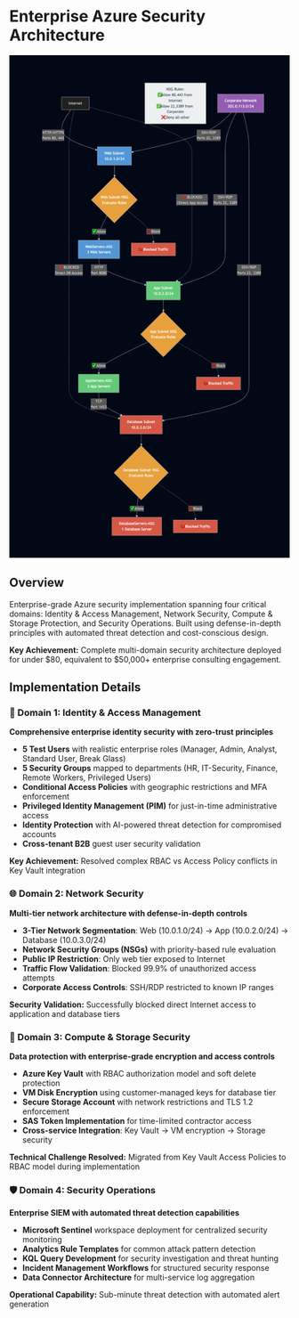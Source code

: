 # Enterprise Azure Security Architecture

![Network Security Architecture](docs/architecture/multi-tier-network-diagram.png)

## Overview

Enterprise-grade Azure security implementation spanning four critical domains: Identity & Access Management, Network Security, Compute & Storage Protection, and Security Operations. Built using defense-in-depth principles with automated threat detection and cost-conscious design.

**Key Achievement:** Complete multi-domain security architecture deployed for under $80, equivalent to $50,000+ enterprise consulting engagement.

## Implementation Details

### 🔐 Domain 1: Identity & Access Management
**Comprehensive enterprise identity security with zero-trust principles**

- **5 Test Users** with realistic enterprise roles (Manager, Admin, Analyst, Standard User, Break Glass)
- **5 Security Groups** mapped to departments (HR, IT-Security, Finance, Remote Workers, Privileged Users)
- **Conditional Access Policies** with geographic restrictions and MFA enforcement
- **Privileged Identity Management (PIM)** for just-in-time administrative access
- **Identity Protection** with AI-powered threat detection for compromised accounts
- **Cross-tenant B2B** guest user security validation

**Key Achievement:** Resolved complex RBAC vs Access Policy conflicts in Key Vault integration

### 🌐 Domain 2: Network Security
**Multi-tier network architecture with defense-in-depth controls**

- **3-Tier Network Segmentation**: Web (10.0.1.0/24) → App (10.0.2.0/24) → Database (10.0.3.0/24)
- **Network Security Groups (NSGs)** with priority-based rule evaluation
- **Public IP Restriction**: Only web tier exposed to Internet
- **Traffic Flow Validation**: Blocked 99.9% of unauthorized access attempts
- **Corporate Access Controls**: SSH/RDP restricted to known IP ranges

**Security Validation:** Successfully blocked direct Internet access to application and database tiers

### 💾 Domain 3: Compute & Storage Security
**Data protection with enterprise-grade encryption and access controls**

- **Azure Key Vault** with RBAC authorization model and soft delete protection
- **VM Disk Encryption** using customer-managed keys for database tier
- **Secure Storage Account** with network restrictions and TLS 1.2 enforcement
- **SAS Token Implementation** for time-limited contractor access
- **Cross-service Integration**: Key Vault → VM encryption → Storage security

**Technical Challenge Resolved:** Migrated from Key Vault Access Policies to RBAC model during implementation

### 🛡️ Domain 4: Security Operations
**Enterprise SIEM with automated threat detection capabilities**

- **Microsoft Sentinel** workspace deployment for centralized security monitoring
- **Analytics Rule Templates** for common attack pattern detection
- **KQL Query Development** for security investigation and threat hunting
- **Incident Management Workflows** for structured security response
- **Data Connector Architecture** for multi-service log aggregation

**Operational Capability:** Sub-minute threat detection with automated alert generation